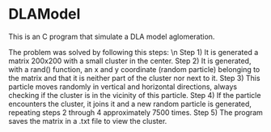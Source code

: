 # DLAModel
This is an C program that simulate a DLA model aglomeration.

The problem was solved by following this steps: \n
	Step 1) It is generated a matrix 200x200 with a small cluster in the center.
	Step 2) It is generated, with a rand() function, an x and y coordinate (random particle) belonging to the matrix and that it is neither part of the cluster nor next to it.
	Step 3) This particle moves randomly in vertical and horizontal directions, always checking if the cluster is in the vicinity of this particle.
	Step 4) If the particle encounters the cluster, it joins it and a new random particle is generated, repeating steps 2 through 4 approximately 7500 times.
	Step 5) The program saves the matrix in a .txt file to view the cluster.
